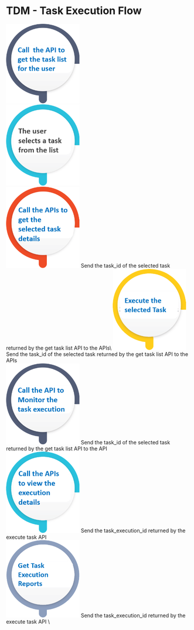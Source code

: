 # TDM - Task Execution Flow


[<img src="images/task_basic_flow_1.png" alt="drawing" width="200pxl"/>](02_get_task_list_API.md)\
<img src="images/task_basic_flow_2.png" alt="drawing" width="200pxl"/>\
[<img src="images/task_basic_flow_3.png" alt="drawing" width="200pxl"/>](03_get_task_details_APIs.md) Send the task_id of the selected task returned by the get task list API to the APIs\ 
[<img src="images/task_basic_flow_4.png" alt="drawing" width="200pxl"/>](04_execute_task_API.md) Send the task_id of the selected task returned by the get task list API to the APIs \
[<img src="images/task_basic_flow_5.png" alt="drawing" width="200pxl"/>](05_task_execution_monitoring_API.md) Send the task_id of the selected task returned by the get task list API to the API \
[<img src="images/task_basic_flow_6.png" alt="drawing" width="200pxl"/>](06_get_task_execution_details_APIs.md) Send the task_execution_id returned by the execute task API \
[<img src="images/task_basic_flow_7.png" alt="drawing" width="200pxl"/>](07_get_task_execution_reports_APIs.md) Send the task_execution_id returned by the execute task API \

